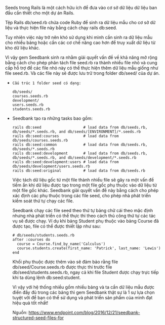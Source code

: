 Seeds trong Rails là một cách hữu ích để đưa vào cơ sở dữ liệu dữ liệu ban đầu cần thiết cho một dự án Rails. 
    
Tệp Rails db/seed.rb chứa code Ruby để sinh ra dữ liệu mẫu cho cơ sở dữ liệu và thực hiện file này bằng cách chạy rails db:seed. 

Tuy nhiên việc này trở nên khó sử dụng khi mình cần sinh ra dữ liệu mẫu cho nhiều bảng hoặc cần các cơ chế nâng cao hơn để truy xuất dữ liệu từ kho dữ liệu khác.

Vì vậy gem Seedbank sinh ra nhằm giải quyết vấn đề về khả năng mở rộng bằng cách cho phép phân tách file seed.rb ra thành nhiều file nhỏ và cung cấp hỗ trợ để các file nhỏ này có thể thực hiện thêm dữ liệu mẫu giống như file seed.rb. Và các file này sẽ được lưu trữ trong folder db/seed/ của dự án.
    
*     Cấu trúc 1 folder seed có dạng:

    ```
    db/seeds/
    courses.seeds.rb
    development/
    users.seeds.rb
    students.seeds.rb
    ```
 
*  Seedbank tạo ra những tasks bao gồm:
 
    ```
    rails db:seed                   # load data from db/seeds.rb, db/seeds/*.seeds.rb, and db/seeds/[ENVIRONMENT]/*.seeds.rb
    rails db:seed:courses           # load data from db/seeds/courses.seeds.rb
    rails db:seed:common            # load data from db/seeds.rb, db/seeds/*.seeds.rb
    rails db:seed:development       # load data from db/seeds.rb, db/seeds/*.seeds.rb, and db/seeds/development/*.seeds.rb
    rails db:seed:development:users # load data from db/seeds/development/users.seeds.rb
    rails db:seed:original          # load data from db/seeds.rb
    ```
    
    Việc tách dữ liệu gốc từ một file thành nhiều file sẽ gây ra một vấn đề tiềm ẩn khi dữ liệu được tạo trong một file gốc phụ thuộc vào dữ liệu từ một file gốc khác. Seedbank giải quyết vấn đề này bằng cách cho phép xác định các phụ thuộc trong các file seed, cho phép nhà phát triển kiểm soát thứ tự chạy các file.
    
    Seedbank chạy các file seed theo thứ tự bảng chữ cái theo mặc định nhưng nhà phát triển có thể thực thi theo cách thủ công thứ tự các tác vụ sẽ được chạy. Ví dụ khi bảng Student phụ thuộc vào bảng Course đã được tạo, file có thể được thiết lập như sau:
    
    ```
    # db/seeds/students.seeds.rb
    after :courses do
      course = Course.find_by_name('Calculus')
      course.students.create(first_name: 'Patrick', last_name: 'Lewis')
    end
    ```
    
   Khối phụ thuộc được thêm vào sẽ đảm bảo rằng file db/seed/Course.seeds.rb được thực thi trước file db/seed/students.seeds.rb, ngay cả khi file Student được chạy trực tiếp khi ta dùng lệnh db:seed:student.
   
   Vì vậy với hệ thống nhiều gồm nhiều bảng và ta cần dữ liệu mẫu được điền đầy đủ trong các bảng thì gem Seedbank thật sự là 1 sự lựa chọn tuyệt vời để bạn có thể sử dụng và phát triển sản phẩm của mình đạt hiệu quả tốt nhất!
   
   Nguồn: https://www.endpoint.com/blog/2016/12/21/seedbank-structured-seed-files-for
